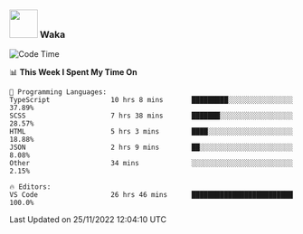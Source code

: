 ### <img src="https://media.giphy.com/media/VgCDAzcKvsR6OM0uWg/giphy.gif" width="50"> Waka

  <!--START_SECTION:waka-->
![Code Time](http://img.shields.io/badge/Code%20Time-1%2C119%20hrs%2019%20mins-blue)

📊 **This Week I Spent My Time On** 

```text
💬 Programming Languages: 
TypeScript               10 hrs 8 mins       █████████░░░░░░░░░░░░░░░░   37.89% 
SCSS                     7 hrs 38 mins       ███████░░░░░░░░░░░░░░░░░░   28.57% 
HTML                     5 hrs 3 mins        ████░░░░░░░░░░░░░░░░░░░░░   18.88% 
JSON                     2 hrs 9 mins        ██░░░░░░░░░░░░░░░░░░░░░░░   8.08% 
Other                    34 mins             ░░░░░░░░░░░░░░░░░░░░░░░░░   2.15%

🔥 Editors: 
VS Code                  26 hrs 46 mins      █████████████████████████   100.0%

```


 Last Updated on 25/11/2022 12:04:10 UTC
<!--END_SECTION:waka-->
